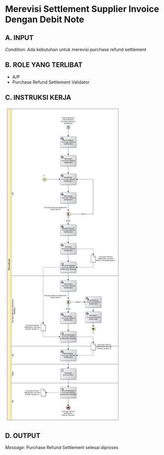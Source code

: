 # Merevisi Settlement Supplier Invoice Dengan Debit Note

## <a name="input">A. INPUT</a>

*Condition*: Ada kebutuhan untuk merevisi purchase refund settlement

## <a name="role">B. ROLE YANG TERLIBAT</a>

* A/P
* Purchase Refund Settlement Validator

## <a name="instruksi">C. INSTRUKSI KERJA</a>

![](../img/merevisi-settlement-debit-note.png)

## <a name="output">D. OUTPUT</output>

*Message*: Purchase Refund Settlement selesai diproses
